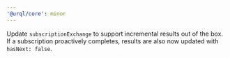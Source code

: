 ```yaml
---
'@urql/core': minor
---
```


Update `subscriptionExchange` to support incremental results out of the box. If a subscription proactively completes, results are also now updated with `hasNext: false`.
